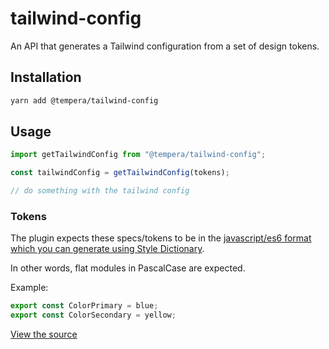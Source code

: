# tailwind-config

An API that generates a Tailwind configuration from a set of design tokens.

## Installation

```bash
yarn add @tempera/tailwind-config
```

## Usage

```js
import getTailwindConfig from "@tempera/tailwind-config";

const tailwindConfig = getTailwindConfig(tokens);

// do something with the tailwind config
```

### Tokens
The plugin expects these specs/tokens to be in the [javascript/es6 format which you can generate using Style Dictionary](https://amzn.github.io/style-dictionary/#/formats?id=javascriptes6).

In other words, flat modules in PascalCase are expected.

Example:

```js
export const ColorPrimary = blue;
export const ColorSecondary = yellow;
```

[View the source](https://github.com/michaelmang/tempera/tree/master/packages/tailwind)